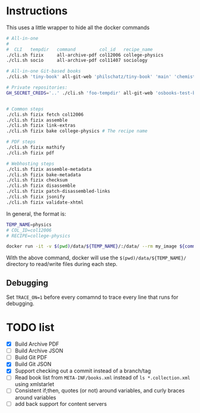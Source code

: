 # Instructions

This uses a little wrapper to hide all the docker commands

```sh
# All-in-one
#
#  CLI   tempdir   command         col_id   recipe_name 
./cli.sh fizix     all-archive-pdf col12006 college-physics
./cli.sh socio     all-archive-pdf col11407 sociology

# All-in-one Git-based books
./cli.sh 'tiny-book' all-git-web 'philschatz/tiny-book' 'main' 'chemistry' 'book-slug1'

# Private repositories:
GH_SECRET_CREDS='..' ./cli.sh 'foo-tempdir' all-git-web 'osbooks-test-bundle' 'test-slug'


# Common steps
./cli.sh fizix fetch col12006
./cli.sh fizix assemble
./cli.sh fizix link-extras
./cli.sh fizix bake college-physics # The recipe name

# PDF steps
./cli.sh fizix mathify
./cli.sh fizix pdf

# Webhosting steps
./cli.sh fizix assemble-metadata
./cli.sh fizix bake-metadata
./cli.sh fizix checksum
./cli.sh fizix disassemble
./cli.sh fizix patch-disassembled-links
./cli.sh fizix jsonify
./cli.sh fizix validate-xhtml
```

In general, the format is:

```sh
TEMP_NAME=physics
# COL_ID=col12006
# RECIPE=college-physics

docker run -it -v $(pwd)/data/${TEMP_NAME}/:/data/ --rm my_image ${command} ${command_specific_args}
```

With the above command, docker will use the `$(pwd)/data/${TEMP_NAME}/` directory to read/write files during each step.

## Debugging

Set `TRACE_ON=1` before every comamnd to trace every line that runs for debugging.


# TODO list

- [x] Build Archive PDF
- [ ] Build Archive JSON
- [ ] Build Git PDF
- [x] Build Git JSON
- [x] Support checking out a commit instead of a branch/tag
- [ ] Read book list from `META-INF/books.xml` instead of `ls *.collection.xml` using xmlstarlet
- [ ] Consistent if;then, quotes (or not) around variables, and curly braces around variables
- [ ] add back support for content servers
